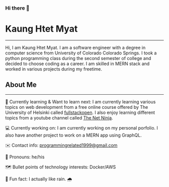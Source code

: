 ### Hi there 👋

# Kaung Htet Myat
-------------------------------------------------------

Hi, I am Kaung Htet Myat. I am a software engineer with a degree in computer science from University of Colorado Colorado Springs. I took a python programming class during the second semester of college and decided to choose coding as a career. I am skilled in MERN stack and worked in various projects during my freetime. 

## About Me
-------------------------------------------------------

:notebook_with_decorative_cover: Currently learning & Want to learn next: I am currently learning various topics on web development from a free online course offered by The University of Helsinki called [fullstackopen](https://fullstackopen.com/en/). I also enjoy learning different topics from a youtube channel called [The Net Ninja](https://www.youtube.com/c/TheNetNinja/playlists).

:computer: Currently working on: I am currently working on my personal porfolio. I also have another project to work on a MERN app using GraphQL.

:envelope: Contact info: programmingrelated1999@gmail.com 

:adult: Pronouns: he/his

:world_map: Bullet points of technology interests: Docker/AWS

:full_moon_with_face: Fun fact: I actually like rain. :cloud_with_rain:
